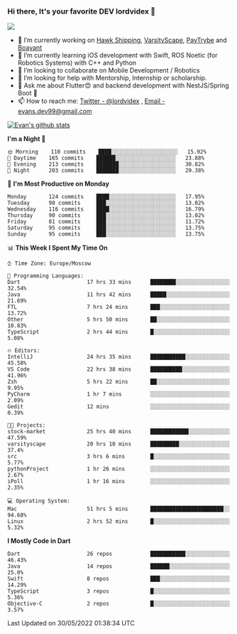 ### Hi there, It's your favorite DEV lordvidex 👋
<img src="https://komarev.com/ghpvc/?username=lordvidex&label=Views&color=blue&style=plastic" />
<!--
**lordvidex/lordvidex** is a ✨ _special_ ✨ repository because its `README.md` (this file) appears on your GitHub profile.
Here are some ideas to get you started:
-->

- 🔭 I’m currently working on [Hawk Shipping](https://hawkshipping.com), [VarsityScape](https://varsityscape.com), [PayTrybe](https://www.paytrybe.com) and [Boayant](https://www.github.com/boayant-dev)
- 🌱 I’m currently learning iOS development with Swift, ROS Noetic (for Robotics Systems) with C++ and Python
- 👯 I’m looking to collaborate on Mobile Development / Robotics
- 🤔 I’m looking for help with Mentorship, Internship or scholarship.
- 💬 Ask me about Flutter😍 and backend development with NestJS/Spring Boot 🔮
- 📫 How to reach me: [Twitter - @lordvidex](https://twitter.com/lordvidex) , [Email - evans.dev99@gmail.com](mailto:evans.dev99@gmail.com?body=Hello%20Evans,)

<div>
<!-- <a href="https://github.com/lordvidex">
  <img src="https://github-readme-stats.vercel.app/api/top-langs/?username=lordvidex&theme=light" />
</a>    -->
<!-- [![Top Langs](https://github-readme-stats.vercel.app/api/top-langs/?username=lordvidex)](https://github.com/lordvidex/)  -->

<a href="https://github.com/lordvidex">
 <img src="https://github-readme-stats.vercel.app/api?username=lordvidex&show_icons=true&theme=light&line_height=27" alt="Evan's github stats"/>
</a>
</div>


<!--
  <a href="https://github.com/iampawan/FlutterExampleApps">
    <img align="center" src="https://github-readme-stats.vercel.app/api/pin/?username=iampawan&repo=FlutterExampleApps&theme=light" />

  </a>
  <a href="https://github.com/iampawan/VelocityX">
   <img align="center" src="https://github-readme-stats.vercel.app/api/pin/?username=iampawan&repo=VelocityX&theme=light" />
  </a>
-->
<!--START_SECTION:waka-->
**I'm a Night 🦉** 

```text
🌞 Morning    110 commits    ████░░░░░░░░░░░░░░░░░░░░░   15.92% 
🌆 Daytime    165 commits    ██████░░░░░░░░░░░░░░░░░░░   23.88% 
🌃 Evening    213 commits    ███████░░░░░░░░░░░░░░░░░░   30.82% 
🌙 Night      203 commits    ███████░░░░░░░░░░░░░░░░░░   29.38%

```
📅 **I'm Most Productive on Monday** 

```text
Monday       124 commits    ████░░░░░░░░░░░░░░░░░░░░░   17.95% 
Tuesday      90 commits     ███░░░░░░░░░░░░░░░░░░░░░░   13.02% 
Wednesday    116 commits    ████░░░░░░░░░░░░░░░░░░░░░   16.79% 
Thursday     90 commits     ███░░░░░░░░░░░░░░░░░░░░░░   13.02% 
Friday       81 commits     ███░░░░░░░░░░░░░░░░░░░░░░   11.72% 
Saturday     95 commits     ███░░░░░░░░░░░░░░░░░░░░░░   13.75% 
Sunday       95 commits     ███░░░░░░░░░░░░░░░░░░░░░░   13.75%

```


📊 **This Week I Spent My Time On** 

```text
⌚︎ Time Zone: Europe/Moscow

💬 Programming Languages: 
Dart                     17 hrs 33 mins      ████████░░░░░░░░░░░░░░░░░   32.54% 
Java                     11 hrs 42 mins      █████░░░░░░░░░░░░░░░░░░░░   21.69% 
FTL                      7 hrs 24 mins       ███░░░░░░░░░░░░░░░░░░░░░░   13.72% 
Other                    5 hrs 50 mins       ██░░░░░░░░░░░░░░░░░░░░░░░   10.83% 
TypeScript               2 hrs 44 mins       █░░░░░░░░░░░░░░░░░░░░░░░░   5.08%

🔥 Editors: 
IntelliJ                 24 hrs 35 mins      ███████████░░░░░░░░░░░░░░   45.58% 
VS Code                  22 hrs 38 mins      ██████████░░░░░░░░░░░░░░░   41.96% 
Zsh                      5 hrs 22 mins       ██░░░░░░░░░░░░░░░░░░░░░░░   9.95% 
PyCharm                  1 hr 7 mins         ░░░░░░░░░░░░░░░░░░░░░░░░░   2.09% 
Gedit                    12 mins             ░░░░░░░░░░░░░░░░░░░░░░░░░   0.39%

🐱‍💻 Projects: 
stock-market             25 hrs 40 mins      ████████████░░░░░░░░░░░░░   47.59% 
varsityscape             20 hrs 10 mins      █████████░░░░░░░░░░░░░░░░   37.4% 
src                      3 hrs 6 mins        █░░░░░░░░░░░░░░░░░░░░░░░░   5.77% 
pythonProject            1 hr 26 mins        ░░░░░░░░░░░░░░░░░░░░░░░░░   2.67% 
iPoll                    1 hr 16 mins        ░░░░░░░░░░░░░░░░░░░░░░░░░   2.35%

💻 Operating System: 
Mac                      51 hrs 5 mins       ███████████████████████░░   94.68% 
Linux                    2 hrs 52 mins       █░░░░░░░░░░░░░░░░░░░░░░░░   5.32%

```

**I Mostly Code in Dart** 

```text
Dart                     26 repos            ███████████░░░░░░░░░░░░░░   46.43% 
Java                     14 repos            ██████░░░░░░░░░░░░░░░░░░░   25.0% 
Swift                    8 repos             ███░░░░░░░░░░░░░░░░░░░░░░   14.29% 
TypeScript               3 repos             █░░░░░░░░░░░░░░░░░░░░░░░░   5.36% 
Objective-C              2 repos             █░░░░░░░░░░░░░░░░░░░░░░░░   3.57%

```



 Last Updated on 30/05/2022 01:38:34 UTC
<!--END_SECTION:waka-->
